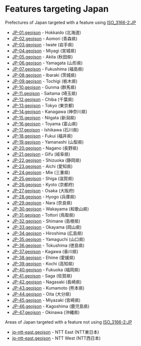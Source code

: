 # Features targeting Japan

Prefectures of Japan targeted with a feature using [ISO_3166-2:JP](https://en.wikipedia.org/wiki/ISO_3166-2:JP)

- [JP-01.geojson](https://location-conflation.com/?locationSet=%7B%22include%22%3A%5B%22jp-01.geojson%22%5D%7D&referrer=nsi) - Hokkaido (北海道)
- [JP-02.geojson](https://location-conflation.com/?locationSet=%7B%22include%22%3A%5B%22jp-02.geojson%22%5D%7D&referrer=nsi) - Aomori (青森県)
- [JP-03.geojson](https://location-conflation.com/?locationSet=%7B%22include%22%3A%5B%22jp-03.geojson%22%5D%7D&referrer=nsi) - Iwate (岩手県)
- [JP-04.geojson](https://location-conflation.com/?locationSet=%7B%22include%22%3A%5B%22jp-04.geojson%22%5D%7D&referrer=nsi) - Miyagi (宮城県)
- [JP-05.geojson](https://location-conflation.com/?locationSet=%7B%22include%22%3A%5B%22jp-05.geojson%22%5D%7D&referrer=nsi) - Akita (秋田県)
- [JP-06.geojson](https://location-conflation.com/?locationSet=%7B%22include%22%3A%5B%22jp-06.geojson%22%5D%7D&referrer=nsi) - Yamagata (山形県)
- [JP-07.geojson](https://location-conflation.com/?locationSet=%7B%22include%22%3A%5B%22jp-07.geojson%22%5D%7D&referrer=nsi) - Fukushima (福島県)
- [JP-08.geojson](https://location-conflation.com/?locationSet=%7B%22include%22%3A%5B%22jp-08.geojson%22%5D%7D&referrer=nsi) - Ibaraki (茨城県)
- [JP-09.geojson](https://location-conflation.com/?locationSet=%7B%22include%22%3A%5B%22jp-09.geojson%22%5D%7D&referrer=nsi) - Tochigi (栃木県)
- [JP-10.geojson](https://location-conflation.com/?locationSet=%7B%22include%22%3A%5B%22jp-10.geojson%22%5D%7D&referrer=nsi) - Gunma (群馬県)
- [JP-11.geojson](https://location-conflation.com/?locationSet=%7B%22include%22%3A%5B%22jp-11.geojson%22%5D%7D&referrer=nsi) - Saitama (埼玉県)
- [JP-12.geojson](https://location-conflation.com/?locationSet=%7B%22include%22%3A%5B%22jp-12.geojson%22%5D%7D&referrer=nsi) - Chiba (千葉県)
- [JP-13.geojson](https://location-conflation.com/?locationSet=%7B%22include%22%3A%5B%22jp-13.geojson%22%5D%7D&referrer=nsi) - Tokyo (東京都)
- [JP-14.geojson](https://location-conflation.com/?locationSet=%7B%22include%22%3A%5B%22jp-14.geojson%22%5D%7D&referrer=nsi) - Kanagawa (神奈川県)
- [JP-15.geojson](https://location-conflation.com/?locationSet=%7B%22include%22%3A%5B%22jp-15.geojson%22%5D%7D&referrer=nsi) - Niigata (新潟県)
- [JP-16.geojson](https://location-conflation.com/?locationSet=%7B%22include%22%3A%5B%22jp-16.geojson%22%5D%7D&referrer=nsi) - Toyama (富山県)
- [JP-17.geojson](https://location-conflation.com/?locationSet=%7B%22include%22%3A%5B%22jp-17.geojson%22%5D%7D&referrer=nsi) - Ishikawa (石川県)
- [JP-18.geojson](https://location-conflation.com/?locationSet=%7B%22include%22%3A%5B%22jp-18.geojson%22%5D%7D&referrer=nsi) - Fukui (福井県)
- [JP-19.geojson](https://location-conflation.com/?locationSet=%7B%22include%22%3A%5B%22jp-19.geojson%22%5D%7D&referrer=nsi) - Yamanashi (山梨県)
- [JP-20.geojson](https://location-conflation.com/?locationSet=%7B%22include%22%3A%5B%22jp-20.geojson%22%5D%7D&referrer=nsi) - Nagano (長野県)
- [JP-21.geojson](https://location-conflation.com/?locationSet=%7B%22include%22%3A%5B%22jp-21.geojson%22%5D%7D&referrer=nsi) - Gifu (岐阜県)
- [JP-22.geojson](https://location-conflation.com/?locationSet=%7B%22include%22%3A%5B%22jp-22.geojson%22%5D%7D&referrer=nsi) - Shizuoka (静岡県)
- [JP-23.geojson](https://location-conflation.com/?locationSet=%7B%22include%22%3A%5B%22jp-23.geojson%22%5D%7D&referrer=nsi) - Aichi (愛知県)
- [JP-24.geojson](https://location-conflation.com/?locationSet=%7B%22include%22%3A%5B%22jp-24.geojson%22%5D%7D&referrer=nsi) - Mie (三重県)
- [JP-25.geojson](https://location-conflation.com/?locationSet=%7B%22include%22%3A%5B%22jp-25.geojson%22%5D%7D&referrer=nsi) - Shiga (滋賀県)
- [JP-26.geojson](https://location-conflation.com/?locationSet=%7B%22include%22%3A%5B%22jp-26.geojson%22%5D%7D&referrer=nsi) - Kyoto (京都府)
- [JP-27.geojson](https://location-conflation.com/?locationSet=%7B%22include%22%3A%5B%22jp-27.geojson%22%5D%7D&referrer=nsi) - Osaka (大阪府)
- [JP-28.geojson](https://location-conflation.com/?locationSet=%7B%22include%22%3A%5B%22jp-28.geojson%22%5D%7D&referrer=nsi) - Hyogo (兵庫県)
- [JP-29.geojson](https://location-conflation.com/?locationSet=%7B%22include%22%3A%5B%22jp-29.geojson%22%5D%7D&referrer=nsi) - Nara (奈良県)
- [JP-30.geojson](https://location-conflation.com/?locationSet=%7B%22include%22%3A%5B%22jp-30.geojson%22%5D%7D&referrer=nsi) - Wakayama (和歌山県)
- [JP-31.geojson](https://location-conflation.com/?locationSet=%7B%22include%22%3A%5B%22jp-31.geojson%22%5D%7D&referrer=nsi) - Tottori (鳥取県)
- [JP-32.geojson](https://location-conflation.com/?locationSet=%7B%22include%22%3A%5B%22jp-32.geojson%22%5D%7D&referrer=nsi) - Shimane (島根県)
- [JP-33.geojson](https://location-conflation.com/?locationSet=%7B%22include%22%3A%5B%22jp-33.geojson%22%5D%7D&referrer=nsi) - Okayama (岡山県)
- [JP-34.geojson](https://location-conflation.com/?locationSet=%7B%22include%22%3A%5B%22jp-34.geojson%22%5D%7D&referrer=nsi) - Hiroshima (広島県)
- [JP-35.geojson](https://location-conflation.com/?locationSet=%7B%22include%22%3A%5B%22jp-35.geojson%22%5D%7D&referrer=nsi) - Yamaguchi (山口県)
- [JP-36.geojson](https://location-conflation.com/?locationSet=%7B%22include%22%3A%5B%22jp-36.geojson%22%5D%7D&referrer=nsi) - Tokushima (徳島県)
- [JP-37.geojson](https://location-conflation.com/?locationSet=%7B%22include%22%3A%5B%22jp-37.geojson%22%5D%7D&referrer=nsi) - Kagawa (香川県)
- [JP-38.geojson](https://location-conflation.com/?locationSet=%7B%22include%22%3A%5B%22jp-38.geojson%22%5D%7D&referrer=nsi) - Ehime (愛媛県)
- [JP-39.geojson](https://location-conflation.com/?locationSet=%7B%22include%22%3A%5B%22jp-39.geojson%22%5D%7D&referrer=nsi) - Kochi (高知県)
- [JP-40.geojson](https://location-conflation.com/?locationSet=%7B%22include%22%3A%5B%22jp-40.geojson%22%5D%7D&referrer=nsi) - Fukuoka (福岡県)
- [JP-41.geojson](https://location-conflation.com/?locationSet=%7B%22include%22%3A%5B%22jp-41.geojson%22%5D%7D&referrer=nsi) - Saga (佐賀県)
- [JP-42.geojson](https://location-conflation.com/?locationSet=%7B%22include%22%3A%5B%22jp-42.geojson%22%5D%7D&referrer=nsi) - Nagasaki (長崎県)
- [JP-43.geojson](https://location-conflation.com/?locationSet=%7B%22include%22%3A%5B%22jp-43.geojson%22%5D%7D&referrer=nsi) - Kumamoto (熊本県)
- [JP-44.geojson](https://location-conflation.com/?locationSet=%7B%22include%22%3A%5B%22jp-44.geojson%22%5D%7D&referrer=nsi) - Oita (大分県)
- [JP-45.geojson](https://location-conflation.com/?locationSet=%7B%22include%22%3A%5B%22jp-45.geojson%22%5D%7D&referrer=nsi) - Miyazaki (宮崎県)
- [JP-46.geojson](https://location-conflation.com/?locationSet=%7B%22include%22%3A%5B%22jp-46.geojson%22%5D%7D&referrer=nsi) - Kagoshima (鹿児島県)
- [JP-47.geojson](https://location-conflation.com/?locationSet=%7B%22include%22%3A%5B%22jp-47.geojson%22%5D%7D&referrer=nsi) - Okinawa (沖縄県)

Areas of Japan targeted with a feature not using [ISO_3166-2:JP](https://en.wikipedia.org/wiki/ISO_3166-2:JP)

- [jp-ntt-east.geojson](https://location-conflation.com/?locationSet=%7B%22include%22%3A%5B%22jp-ntt-east.geojson%22%5D%7D&referrer=nsi) - NTT East (NTT東日本)
- [jp-ntt-east.geojson](https://location-conflation.com/?locationSet=%7B%22include%22%3A%5B%22jp-ntt-west.geojson%22%5D%7D&referrer=nsi) - NTT West (NTT西日本)
